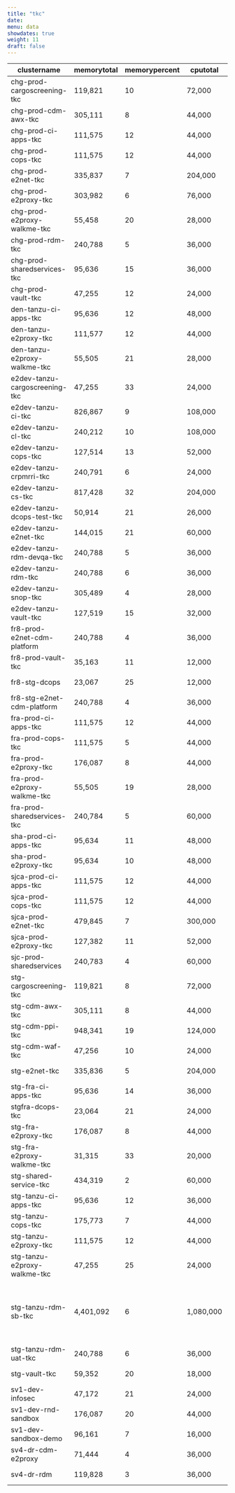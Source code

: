 ```yaml
---
title: "tkc"
date:
menu: data
showdates: true
weight: 11
draft: false
---
```

<!--more-->
| clustername                    | memorytotal | memorypercent |  cputotal | cpupercent | nodecount | health             | message                                      |
| ------------------------------ | ----------- | ------------- | --------- | ---------- | --------- | ------------------ | -------------------------------------------- |
| chg-prod-cargoscreening-tkc    |     119,821 |            10 |    72,000 |         15 |         6 | HEALTHY            | Cluster is healthy                           |
| chg-prod-cdm-awx-tkc           |     305,111 |             8 |    44,000 |         42 |         7 | HEALTHY            | Cluster is healthy                           |
| chg-prod-ci-apps-tkc           |     111,575 |            12 |    44,000 |         29 |         7 | HEALTHY            | Cluster is healthy                           |
| chg-prod-cops-tkc              |     111,575 |            12 |    44,000 |         29 |         7 | HEALTHY            | Cluster is healthy                           |
| chg-prod-e2net-tkc             |     335,837 |             7 |   204,000 |         11 |        15 | HEALTHY            | Cluster is healthy                           |
| chg-prod-e2proxy-tkc           |     303,982 |             6 |    76,000 |         24 |        11 | HEALTHY            | Cluster is healthy                           |
| chg-prod-e2proxy-walkme-tkc    |      55,458 |            20 |    28,000 |         41 |         5 | HEALTHY            | Cluster is healthy                           |
| chg-prod-rdm-tkc               |     240,788 |             5 |    36,000 |         33 |         6 | HEALTHY            | Cluster is healthy                           |
| chg-prod-sharedservices-tkc    |      95,636 |            15 |    36,000 |         38 |         6 | HEALTHY            | Cluster is healthy                           |
| chg-prod-vault-tkc             |      47,255 |            12 |    24,000 |         34 |         6 | HEALTHY            | Cluster is healthy                           |
| den-tanzu-ci-apps-tkc          |      95,636 |            12 |    48,000 |         24 |         6 | HEALTHY            | Cluster is healthy                           |
| den-tanzu-e2proxy-tkc          |     111,577 |            12 |    44,000 |         29 |         7 | HEALTHY            | Cluster is healthy                           |
| den-tanzu-e2proxy-walkme-tkc   |      55,505 |            21 |    28,000 |         38 |         5 | HEALTHY            | Cluster is healthy                           |
| e2dev-tanzu-cargoscreening-tkc |      47,255 |            33 |    24,000 |         53 |         6 | HEALTHY            | Cluster is healthy                           |
| e2dev-tanzu-ci-tkc             |     826,867 |             9 |   108,000 |         36 |         9 | HEALTHY            | Cluster is healthy                           |
| e2dev-tanzu-cl-tkc             |     240,212 |            10 |   108,000 |         16 |         9 | HEALTHY            | Cluster is healthy                           |
| e2dev-tanzu-cops-tkc           |     127,514 |            13 |    52,000 |         34 |         8 | HEALTHY            | Cluster is healthy                           |
| e2dev-tanzu-crpmrri-tkc        |     240,791 |             6 |    24,000 |         45 |         6 | HEALTHY            | Cluster is healthy                           |
| e2dev-tanzu-cs-tkc             |     817,428 |            32 |   204,000 |         31 |        27 | HEALTHY            | Cluster is healthy                           |
| e2dev-tanzu-dcops-test-tkc     |      50,914 |            21 |    26,000 |         45 |         8 | HEALTHY            | Cluster is healthy                           |
| e2dev-tanzu-e2net-tkc          |     144,015 |            21 |    60,000 |         33 |         6 | HEALTHY            | Cluster is healthy                           |
| e2dev-tanzu-rdm-devqa-tkc      |     240,788 |             5 |    36,000 |         28 |         6 | HEALTHY            | Cluster is healthy                           |
| e2dev-tanzu-rdm-tkc            |     240,788 |             6 |    36,000 |         37 |         6 | HEALTHY            | Cluster is healthy                           |
| e2dev-tanzu-snop-tkc           |     305,489 |             4 |    28,000 |         37 |         5 | HEALTHY            | Cluster is healthy                           |
| e2dev-tanzu-vault-tkc          |     127,519 |            15 |    32,000 |         47 |         8 | HEALTHY            | Cluster is healthy                           |
| fr8-prod-e2net-cdm-platform    |     240,788 |             4 |    36,000 |         27 |         6 | HEALTHY            | Cluster is healthy                           |
| fr8-prod-vault-tkc             |      35,163 |            11 |    12,000 |         52 |         6 | HEALTHY            | Cluster is healthy                           |
| fr8-stg-dcops                  |      23,067 |            25 |    12,000 |         61 |         6 | HEALTHY            | Cluster is healthy                           |
| fr8-stg-e2net-cdm-platform     |     240,788 |             4 |    36,000 |         27 |         6 | HEALTHY            | Cluster is healthy                           |
| fra-prod-ci-apps-tkc           |     111,575 |            12 |    44,000 |         29 |         7 | HEALTHY            | Cluster is healthy                           |
| fra-prod-cops-tkc              |     111,575 |             5 |    44,000 |         21 |         7 | HEALTHY            | Cluster is healthy                           |
| fra-prod-e2proxy-tkc           |     176,087 |             8 |    44,000 |         33 |         7 | HEALTHY            | Cluster is healthy                           |
| fra-prod-e2proxy-walkme-tkc    |      55,505 |            19 |    28,000 |         35 |         5 | HEALTHY            | Cluster is healthy                           |
| fra-prod-sharedservices-tkc    |     240,784 |             5 |    60,000 |         19 |         6 | HEALTHY            | Cluster is healthy                           |
| sha-prod-ci-apps-tkc           |      95,634 |            11 |    48,000 |         20 |         6 | HEALTHY            | Cluster is healthy                           |
| sha-prod-e2proxy-tkc           |      95,634 |            10 |    48,000 |         19 |         6 | HEALTHY            | Cluster is healthy                           |
| sjca-prod-ci-apps-tkc          |     111,575 |            12 |    44,000 |         29 |         7 | HEALTHY            | Cluster is healthy                           |
| sjca-prod-cops-tkc             |     111,575 |            12 |    44,000 |         29 |         7 | HEALTHY            | Cluster is healthy                           |
| sjca-prod-e2net-tkc            |     479,845 |             7 |   300,000 |         10 |        21 | HEALTHY            | Cluster is healthy                           |
| sjca-prod-e2proxy-tkc          |     127,382 |            11 |    52,000 |         27 |         8 | HEALTHY            | Cluster is healthy                           |
| sjc-prod-sharedservices        |     240,783 |             4 |    60,000 |         16 |         6 | HEALTHY            | Cluster is healthy                           |
| stg-cargoscreening-tkc         |     119,821 |             8 |    72,000 |         12 |         6 | HEALTHY            | Cluster is healthy                           |
| stg-cdm-awx-tkc                |     305,111 |             8 |    44,000 |         42 |         7 | HEALTHY            | Cluster is healthy                           |
| stg-cdm-ppi-tkc                |     948,341 |            19 |   124,000 |         15 |        17 | HEALTHY            | Cluster is healthy                           |
| stg-cdm-waf-tkc                |      47,256 |            10 |    24,000 |         30 |         6 | HEALTHY            | Cluster is healthy                           |
| stg-e2net-tkc                  |     335,836 |             5 |   204,000 |          8 |        15 | HEALTHY            | Cluster is healthy                           |
| stg-fra-ci-apps-tkc            |      95,636 |            14 |    36,000 |         33 |         6 | HEALTHY            | Cluster is healthy                           |
| stgfra-dcops-tkc               |      23,064 |            21 |    24,000 |         30 |         6 | HEALTHY            | Cluster is healthy                           |
| stg-fra-e2proxy-tkc            |     176,087 |             8 |    44,000 |         34 |         7 | HEALTHY            | Cluster is healthy                           |
| stg-fra-e2proxy-walkme-tkc     |      31,315 |            33 |    20,000 |         49 |         5 | HEALTHY            | Cluster is healthy                           |
| stg-shared-service-tkc         |     434,319 |             2 |    60,000 |         19 |         6 | HEALTHY            | Cluster is healthy                           |
| stg-tanzu-ci-apps-tkc          |      95,636 |            12 |    36,000 |         32 |         6 | HEALTHY            | Cluster is healthy                           |
| stg-tanzu-cops-tkc             |     175,773 |             7 |    44,000 |         29 |         7 | HEALTHY            | Cluster is healthy                           |
| stg-tanzu-e2proxy-tkc          |     111,575 |            12 |    44,000 |         29 |         7 | HEALTHY            | Cluster is healthy                           |
| stg-tanzu-e2proxy-walkme-tkc   |      47,255 |            25 |    24,000 |         47 |         6 | HEALTHY            | Cluster is healthy                           |
| stg-tanzu-rdm-sb-tkc           |   4,401,092 |             6 | 1,080,000 |         38 |       267 | HEALTH_UNSPECIFIED | 261 control plane nodes are in UNKNOWN state |
| stg-tanzu-rdm-uat-tkc          |     240,788 |             6 |    36,000 |         34 |         6 | HEALTHY            | Cluster is healthy                           |
| stg-vault-tkc                  |      59,352 |            20 |    18,000 |         64 |         6 | HEALTHY            | Cluster is healthy                           |
| sv1-dev-infosec                |      47,172 |            21 |    24,000 |         38 |         6 | HEALTHY            | Cluster is healthy                           |
| sv1-dev-rnd-sandbox            |     176,087 |            20 |    44,000 |         58 |         7 | HEALTHY            | Cluster is healthy                           |
| sv1-dev-sandbox-demo           |      96,161 |             7 |    16,000 |         35 |         3 | HEALTHY            | Cluster is healthy                           |
| sv4-dr-cdm-e2proxy             |      71,444 |             4 |    36,000 |         17 |         6 | HEALTHY            | Cluster is healthy                           |
| sv4-dr-rdm                     |     119,828 |             3 |    36,000 |         18 |         6 | HEALTHY            | Cluster is healthy                           |
